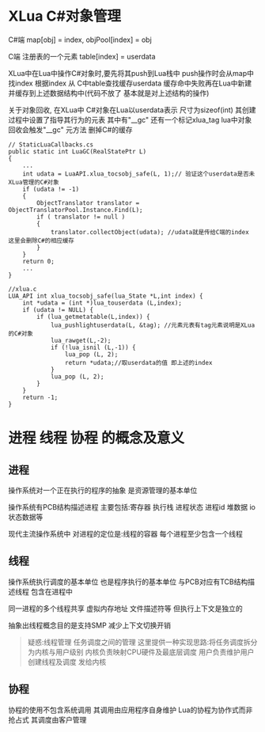 # XLua C#对象管理 #
C#端 map[obj] = index, objPool[index] = obj

C端 注册表的一个元素 table[index] = userdata

XLua中在Lua中操作C#对象时,要先将其push到Lua栈中
push操作时会从map中找index 根据index 从 C中table查找缓存userdata
缓存命中失败再在Lua中新建 并缓存到上述数据结构中(代码不放了 基本就是对上述结构的操作)


关于对象回收, 在XLua中 C#对象在Lua以userdata表示 尺寸为sizeof(int)
其创建过程中设置了指导其行为的元表 其中有"__gc"  还有一个标记xlua_tag
lua中对象回收会触发"__gc" 元方法 删掉C#的缓存
```
// StaticLuaCallbacks.cs
public static int LuaGC(RealStatePtr L)
{
    ...
    int udata = LuaAPI.xlua_tocsobj_safe(L, 1);// 验证这个userdata是否未XLua管理的C#对象
    if (udata != -1)
    {
        ObjectTranslator translator = ObjectTranslatorPool.Instance.Find(L);
        if ( translator != null )
        {
            translator.collectObject(udata); //udata就是传给C端的index 这里会删除C#的相应缓存
        }
    }
    return 0;
    ...
}

//xlua.c
LUA_API int xlua_tocsobj_safe(lua_State *L,int index) {
	int *udata = (int *)lua_touserdata (L,index);
	if (udata != NULL) {
		if (lua_getmetatable(L,index)) {
		    lua_pushlightuserdata(L, &tag); //元素元表有tag元素说明是XLua的C#对象 
			lua_rawget(L,-2);
			if (!lua_isnil (L,-1)) {
				lua_pop (L, 2);
				return *udata;//取userdata的值 即上述的index
			}
			lua_pop (L, 2);
		}
	}
	return -1;
}
```

# 进程 线程 协程 的概念及意义 #
## 进程 ##
操作系统对一个正在执行的程序的抽象 是资源管理的基本单位 

操作系统有PCB结构描述进程 主要包括:寄存器 执行栈 进程状态 进程id 堆数据 io状态数据等

现代主流操作系统中 对进程的定位是:线程的容器   每个进程至少包含一个线程

## 线程 ##
操作系统执行调度的基本单位 也是程序执行的基本单位 与PCB对应有TCB结构描述线程 包含在进程中 

同一进程的多个线程共享 虚拟内存地址 文件描述符等 但执行上下文是独立的

抽象出线程概念目的是支持SMP 减少上下文切换开销

> 疑惑:线程管理 任务调度之间的管理  这里提供一种实现思路:将任务调度拆分为内核与用户级别 内核负责映射CPU硬件及最底层调度 用户负责维护用户创建线程及调度 发给内核                                                    

## 协程 ## 
协程的使用不包含系统调用 其调用由应用程序自身维护 Lua的协程为协作式而非抢占式 其调度由客户管理